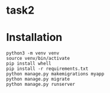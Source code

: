 # task2

Installation
============

```shell
python3 -m venv venv
source venv/bin/activate
pip install whell
pip install -r requirements.txt
python manage.py makemigrations myapp
python manage.py migrate
python manage.py runserver
```

